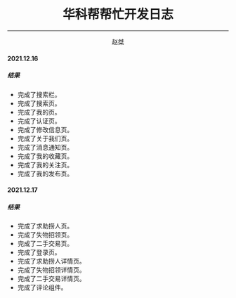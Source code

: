 <center>
<h1>华科帮帮忙开发日志</h1>
</center>

---

<center>
赵桀
</center>

#### 2021.12.16

##### 结果

- 完成了搜索栏。
- 完成了搜索页。
- 完成了我的页。
- 完成了认证页。
- 完成了修改信息页。
- 完成了关于我们页。
- 完成了消息通知页。
- 完成了我的收藏页。
- 完成了我的关注页。
- 完成了我的发布页。

#### 2021.12.17

##### 结果

- 完成了求助捞人页。
- 完成了失物招领页。
- 完成了二手交易页。
- 完成了登录页。
- 完成了求助捞人详情页。
- 完成了失物招领详情页。
- 完成了二手交易详情页。
- 完成了评论组件。
